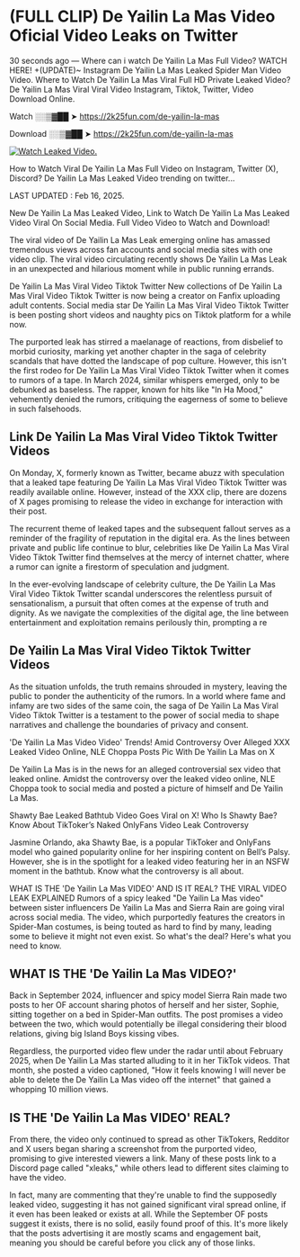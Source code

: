 # (FULL CLIP) De Yailin La Mas Video Oficial Video Leaks on Twitter

30 seconds ago — Where can i watch De Yailin La Mas Full Video? WATCH HERE! +(UPDATE)~ Instagram De Yailin La Mas Leaked Spider Man Video Video. Where to Watch De Yailin La Mas Viral Full HD Private Leaked Video? De Yailin La Mas Viral Viral Video Instagram, Tiktok, Twitter, Video Download Online.

Watch ░░▒▓██ ➤ https://2k25fun.com/de-yailin-la-mas

Download ░░▒▓██ ➤ https://2k25fun.com/de-yailin-la-mas

[![Watch Leaked Video.](https://miro.medium.com/v2/resize:fit:828/format:webp/1*cilzJN44JGOrTw9NJCrNHA.gif "Watch Leaked Video")](https://2k25fun.com/de-yailin-la-mas)

How to Watch Viral De Yailin La Mas Full Video on Instagram, Twitter (X), Discord? De Yailin La Mas Leaked Video trending on twitter...

LAST UPDATED : Feb 16, 2025.

New De Yailin La Mas Leaked Video, Link to Watch De Yailin La Mas Leaked Video Viral On Social Media. Full Video Video to Watch and Download!

The viral video of De Yailin La Mas Leak emerging online has amassed tremendous views across fan accounts and social media sites with one video clip. The viral video circulating recently shows De Yailin La Mas Leak in an unexpected and hilarious moment while in public running errands.

De Yailin La Mas Viral Video Tiktok Twitter New collections of De Yailin La Mas Viral Video Tiktok Twitter is now being a creator on Fanfix uploading adult contents. Social media star De Yailin La Mas Viral Video Tiktok Twitter is been posting short videos and naughty pics on Tiktok platform for a while now.

The purported leak has stirred a maelanage of reactions, from disbelief to morbid curiosity, marking yet another chapter in the saga of celebrity scandals that have dotted the landscape of pop culture. However, this isn't the first rodeo for De Yailin La Mas Viral Video Tiktok Twitter when it comes to rumors of a tape. In March 2024, similar whispers emerged, only to be debunked as baseless. The rapper, known for hits like "In Ha Mood," vehemently denied the rumors, critiquing the eagerness of some to believe in such falsehoods.

## Link De Yailin La Mas Viral Video Tiktok Twitter Videos

On Monday, X, formerly known as Twitter, became abuzz with speculation that a leaked tape featuring De Yailin La Mas Viral Video Tiktok Twitter was readily available online. However, instead of the XXX clip, there are dozens of X pages promising to release the video in exchange for interaction with their post.

The recurrent theme of leaked tapes and the subsequent fallout serves as a reminder of the fragility of reputation in the digital era. As the lines between private and public life continue to blur, celebrities like De Yailin La Mas Viral Video Tiktok Twitter find themselves at the mercy of internet chatter, where a rumor can ignite a firestorm of speculation and judgment.

In the ever-evolving landscape of celebrity culture, the De Yailin La Mas Viral Video Tiktok Twitter scandal underscores the relentless pursuit of sensationalism, a pursuit that often comes at the expense of truth and dignity. As we navigate the complexities of the digital age, the line between entertainment and exploitation remains perilously thin, prompting a re

##  De Yailin La Mas Viral Video Tiktok Twitter Videos

As the situation unfolds, the truth remains shrouded in mystery, leaving the public to ponder the authenticity of the rumors. In a world where fame and infamy are two sides of the same coin, the saga of De Yailin La Mas Viral Video Tiktok Twitter is a testament to the power of social media to shape narratives and challenge the boundaries of privacy and consent.

'De Yailin La Mas Video Video' Trends! Amid Controversy Over Alleged XXX Leaked Video Online, NLE Choppa Posts Pic With De Yailin La Mas on X

De Yailin La Mas is in the news for an alleged controversial sex video that leaked online. Amidst the controversy over the leaked video online, NLE Choppa took to social media and posted a picture of himself and De Yailin La Mas.

Shawty Bae Leaked Bathtub Video Goes Viral on X! Who Is Shawty Bae? Know About TikToker’s Naked OnlyFans Video Leak Controversy

Jasmine Orlando, aka Shawty Bae, is a popular TikToker and OnlyFans model who gained popularity online for her inspiring content on Bell’s Palsy. However, she is in the spotlight for a leaked video featuring her in an NSFW moment in the bathtub. Know what the controversy is all about.

WHAT IS THE 'De Yailin La Mas VIDEO' AND IS IT REAL? THE VIRAL VIDEO LEAK EXPLAINED Rumors of a spicy leaked "De Yailin La Mas video" between sister influencers De Yailin La Mas and Sierra Rain are going viral across social media. The video, which purportedly features the creators in Spider-Man costumes, is being touted as hard to find by many, leading some to believe it might not even exist. So what's the deal? Here's what you need to know.

## WHAT IS THE 'De Yailin La Mas VIDEO?'

Back in September 2024, influencer and spicy model Sierra Rain made two posts to her OF account sharing photos of herself and her sister, Sophie, sitting together on a bed in Spider-Man outfits. The post promises a video between the two, which would potentially be illegal considering their blood relations, giving big Island Boys kissing vibes.

Regardless, the purported video flew under the radar until about February 2025, when De Yailin La Mas started alluding to it in her TikTok videos. That month, she posted a video captioned, "How it feels knowing I will never be able to delete the De Yailin La Mas video off the internet" that gained a whopping 10 million views.

## IS THE 'De Yailin La Mas VIDEO' REAL?

From there, the video only continued to spread as other TikTokers, Redditor and X users began sharing a screenshot from the purported video, promising to give interested viewers a link. Many of these posts link to a Discord page called "xleaks," while others lead to different sites claiming to have the video.

In fact, many are commenting that they're unable to find the supposedly leaked video, suggesting it has not gained significant viral spread online, if it even has been leaked or exists at all. While the September OF posts suggest it exists, there is no solid, easily found proof of this. It's more likely that the posts advertising it are mostly scams and engagement bait, meaning you should be careful before you click any of those links.